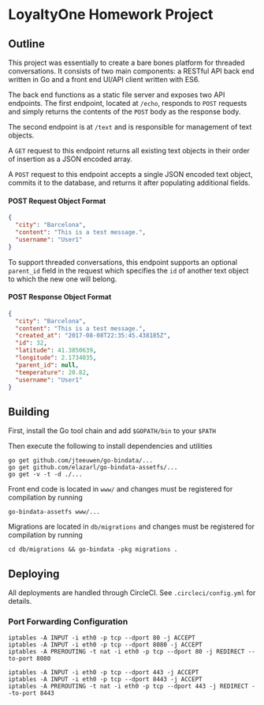 # LoyaltyOne Homework Project

## Outline

This project was essentially to create a bare bones platform for threaded conversations. It consists of two main components: a RESTful API back end written in Go and a front end UI/API client written with ES6.

The back end functions as a static file server and exposes two API endpoints. The first endpoint, located at `/echo`, responds to `POST` requests and simply returns the contents of the `POST` body as the response body.

The second endpoint is at `/text` and is responsible for management of text objects.

A `GET` request to this endpoint returns all existing text objects in their order of insertion as a JSON encoded array.

A `POST` request to this endpoint accepts a single JSON encoded text object, commits it to the database, and returns it after populating additional fields.

#### POST Request Object Format

```JSON
{
  "city": "Barcelona",
  "content": "This is a test message.",
  "username": "User1"
}
```

To support threaded conversations, this endpoint supports an optional `parent_id` field in the request which specifies the `id` of another text object to which the new one will belong.

#### POST Response Object Format

```JSON
{
  "city": "Barcelona",
  "content": "This is a test message.",
  "created_at": "2017-08-08T22:35:45.438185Z",
  "id": 32,
  "latitude": 41.3850639,
  "longitude": 2.1734035,
  "parent_id": null,
  "temperature": 20.82,
  "username": "User1"
}
```

## Building

First, install the Go tool chain and add `$GOPATH/bin` to your `$PATH`

Then execute the following to install dependencies and utilities

```
go get github.com/jteeuwen/go-bindata/...
go get github.com/elazarl/go-bindata-assetfs/...
go get -v -t -d ./...
```

Front end code is located in `www/` and changes must be registered for compilation by running
```
go-bindata-assetfs www/...
```

Migrations are located in `db/migrations` and changes must be registered for compilation by running
```
cd db/migrations && go-bindata -pkg migrations .
```

## Deploying

All deployments are handled through CircleCI. See `.circleci/config.yml` for details.

### Port Forwarding Configuration

```
iptables -A INPUT -i eth0 -p tcp --dport 80 -j ACCEPT
iptables -A INPUT -i eth0 -p tcp --dport 8080 -j ACCEPT
iptables -A PREROUTING -t nat -i eth0 -p tcp --dport 80 -j REDIRECT --to-port 8080

iptables -A INPUT -i eth0 -p tcp --dport 443 -j ACCEPT
iptables -A INPUT -i eth0 -p tcp --dport 8443 -j ACCEPT
iptables -A PREROUTING -t nat -i eth0 -p tcp --dport 443 -j REDIRECT --to-port 8443
```
